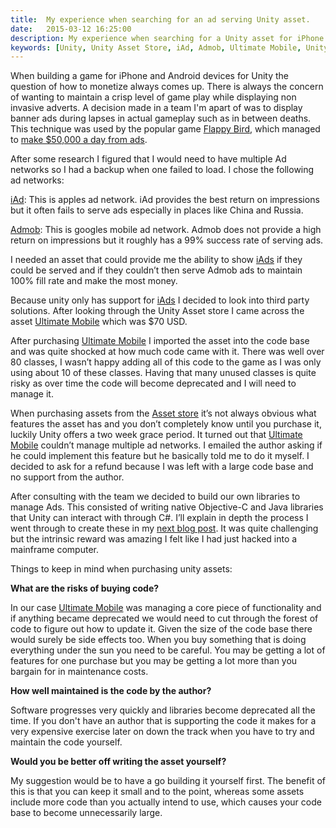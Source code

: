 ```yaml
---
title:  My experience when searching for an ad serving Unity asset.
date:   2015-03-12 16:25:00
description: My experience when searching for a Unity asset for iPhone and Android builds that could serve ads from multiple ad networks.
keywords: [Unity, Unity Asset Store, iAd, Admob, Ultimate Mobile, Unity Asset]
---
```


When building a game for iPhone and Android devices for Unity the question of how to monetize always comes up. There is always the concern of wanting to maintain a crisp level of game play while displaying non invasive adverts. A decision made in a team I'm apart of was to display banner ads during lapses in actual gameplay such as in between deaths. This technique was used by the popular game <a target="_blank" href="http://www.dotgears.com/apps/app_flappy.html">Flappy Bird</a>, which managed to <a target="_blank" href="http://www.theverge.com/2014/2/5/5383708/flappy-bird-revenue-50-k-per-day-dong-nguyen-interview">make $50,000 a day from ads</a>.

After some research I figured that I would need to have multiple Ad networks so I had a backup when one failed to load. I chose the following ad networks:

<a target="_blank" href="http://advertising.apple.com/au/">iAd</a>: This is apples ad network. iAd provides the best return on impressions but it often fails to serve ads especially in places like China and Russia.

<a target="_blank" href="https://www.google.com/admob/">Admob</a>: This is googles mobile ad network. Admob does not provide a high return on impressions but it roughly has a 99% success rate of serving ads.

I needed an asset that could provide me the ability to show <a target="_blank" href="http://advertising.apple.com/au/">iAds</a> if they could be served and if they couldn’t then serve Admob ads to maintain 100% fill rate and make the most money.

Because unity only has support for <a target="_blank" href="http://advertising.apple.com/au/">iAds</a> I decided to look into third party solutions. After looking through the Unity Asset store I came across the asset <a target="_blank" href="https://www.assetstore.unity3d.com/en/#!/content/20152">Ultimate Mobile</a> which was $70 USD.

After purchasing <a target="_blank" href="https://www.assetstore.unity3d.com/en/#!/content/20152">Ultimate Mobile</a> I imported the asset into the code base and was quite shocked at how much code came with it. There was well over 80 classes, I wasn’t happy adding all of this code to the game as I was only using about 10 of these classes. Having that many unused classes is quite risky as over time the code will become deprecated and I will need to manage it.

When purchasing assets from the <a target="_blank" href="https://www.assetstore.unity3d.com/en/">Asset store</a> it’s not always obvious what features the asset has and you don’t completely know until you purchase it, luckily Unity offers a two week grace period. It turned out that <a target="_blank" href="https://www.assetstore.unity3d.com/en/#!/content/20152">Ultimate Mobile</a> couldn’t manage multiple ad networks. I emailed the author asking if he could implement this feature but he basically told me to do it myself. I decided to ask for a refund because I was left with a large code base and no support from the author.

After consulting with the team we decided to build our own libraries to manage Ads. This consisted of writing native Objective-C and Java libraries that Unity can interact with through C#. I’ll explain in depth the process I went through to create these in my <a target="_blank" href="http://www.kiwiprogrammer.com/building-a-social-media-sharing-android-plugin-for-unity/">next blog post</a>. It was quite challenging but the intrinsic reward was amazing I felt like I had just hacked into a mainframe computer.

Things to keep in mind when purchasing unity assets:

**What are the risks of buying code?**

In our case <a target="_blank" href="https://www.assetstore.unity3d.com/en/#!/content/20152">Ultimate Mobile</a> was managing a core piece of functionality and if anything became deprecated we would need to cut through the forest of code to figure out how to update it. Given the size of the code base there would surely be side effects too. When you buy something that is doing everything under the sun you need to be careful. You may be getting a lot of features for one purchase but you may be getting a lot more than you bargain for in maintenance costs.

**How well maintained is the code by the author?**

Software progresses very quickly and libraries become deprecated all the time. If you don't have an author that is supporting the code it makes for a very expensive exercise later on down the track when you have to try and maintain the code yourself.

**Would you be better off writing the asset yourself?**

My suggestion would be to have a go building it yourself first. The benefit of this is that you can keep it small and to the point, whereas some assets include more code than you actually intend to use, which causes your code base to become unnecessarily large.